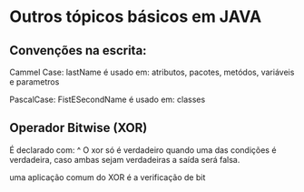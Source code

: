# Outros tópicos básicos em JAVA

## Convenções na escrita:
Cammel Case: lastName
é usado em: atributos, pacotes, metódos, variáveis e parametros 

PascalCase: FistESecondName
é usado em: classes

## Operador Bitwise (XOR)
É declarado com: ^
O xor só é verdadeiro quando uma das condições é verdadeira, caso ambas sejam verdadeiras a saída será falsa.

uma aplicação comum do XOR é a verificação de bit


